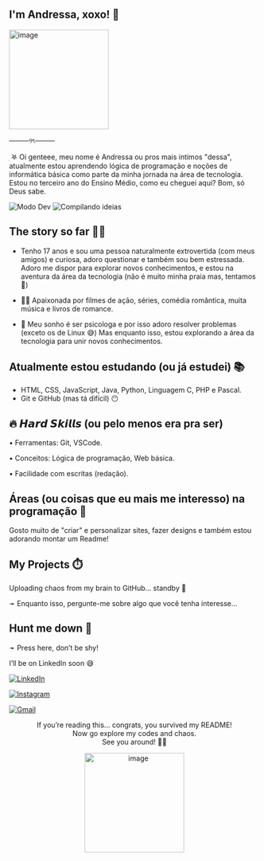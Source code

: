 ## I'm Andressa, xoxo! 💋
<img width="200" height="200" alt="image" src="https://github.com/user-attachments/assets/749658e1-55ac-4f8c-a34b-16092dadfd07" />

────୨ৎ────



ִ ࣪𖤐 Oi genteee, meu nome é Andressa ou pros mais intimos "dessa", atualmente estou aprendendo lógica de programação e noções de informática básica como parte da minha jornada na área de tecnologia. Estou no terceiro ano do Ensino Médio, como eu cheguei aqui? Bom, só Deus sabe.

![Modo Dev](https://img.shields.io/badge/Modo%20Dev-Ativado%20✅-success)
![Compilando ideias](https://img.shields.io/badge/Compilando-ideias%20aleatórias-6f42c1)


## The story so far ✍🏻
- Tenho 17 anos e sou uma pessoa naturalmente extrovertida (com meus amigos) e curiosa, adoro questionar e também sou bem estressada. Adoro me dispor para explorar novos conhecimentos, e estou na aventura da área da tecnologia (não é muito minha praia mas, tentamos 🥲)

- 🫶🏻 Apaixonada por filmes de ação, séries, comédia romântica, muita música e livros de romance. 

- 🧩 Meu sonho é ser psicologa e por isso adoro resolver problemas (exceto os de Linux 😅) Mas enquanto isso, estou explorando a área da tecnologia para unir novos conhecimentos. 

## Atualmente estou estudando (ou já estudei) 📚
- HTML, CSS, JavaScript, Java, Python, Linguagem C, PHP e Pascal. 
- Git e GitHub (mas tá difícil) 😶

## 🔥 𝙃𝙖𝙧𝙙 𝙎𝙠𝙞𝙡𝙡𝙨 (ou pelo menos era pra ser)

• Ferramentas: Git, VSCode.

• Conceitos: Lógica de programação, Web básica.

• Facilidade com escritas (redação).

## Áreas (ou coisas que eu mais me interesso) na programação 🤔
Gosto muito de "criar" e personalizar sites, fazer designs e também estou adorando montar um Readme! 

## My Projects ⏱️
Uploading chaos from my brain to GitHub… standby 🫠

➛ Enquanto isso, pergunte-me sobre algo que você tenha interesse...

## Hunt me down 🫣

➛  Press here, don’t be shy! 

I’ll be on LinkedIn soon 😅
  
[![LinkedIn](https://img.shields.io/badge/LinkedIn-0077B5?style=for-the-badge&logo=linkedin&logoColor=white)](https://www.linkedin.com/)  


[![Instagram](https://img.shields.io/badge/Instagram-E4405F?style=for-the-badge&logo=instagram&logoColor=white)](https://instagram.com/__acoimbra)  

[![Gmail](https://img.shields.io/badge/Gmail-D14836?style=for-the-badge&logo=gmail&logoColor=white)](mailto:andressacoimbra187@gmail.com)

<p align="center"> 
  If you’re reading this… congrats, you survived my README!<br>
  Now go explore my codes and chaos.<br>
  See you around! 👋🏻 
</p>

<p align="center"> 
<img width="200" height="200" alt="image" src="https://github.com/user-attachments/assets/dbb0e72a-b5c4-4a69-9c46-57d17e350441" />
</p>
